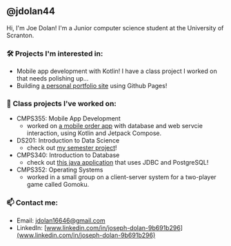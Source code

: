 ## @jdolan44
Hi, I'm Joe Dolan! I'm a Junior computer science student at the University of Scranton.

### 🛠️ Projects I'm interested in:
- Mobile app development with Kotlin! I have a class project I worked on that needs polishing up...
- Building [a personal portfolio site](https://jdolan44.github.io) using Github Pages!

### 📝 Class projects I've worked on:
- CMPS355: Mobile App Development
  - worked on [a mobile order app](https://github.com/jdolan44/Lunchilicious) with database and web servcie interaction, using Kotlin and Jetpack Compose.
- DS201: Introduction to Data Science
  - check out [my semester project](https://github.com/jdolan44/congress_data_package/tree/main)!
- CMPS340: Introduction to Database
  - check out [this java application](https://github.com/jdolan44/myretails) that uses JDBC and PostgreSQL!
- CMPS352: Operating Systems
  - worked in a small group on a client-server system for a two-player game called Gomoku.

### 📫 Contact me:
 - Email: [jdolan16646@gmail.com](mailto:jdolan16646@gmail.com)
 - LinkedIn: [www.linkedin.com/in/joseph-dolan-9b691b296](www.linkedin.com/in/joseph-dolan-9b691b296)
<!---
- 👀 I’m interested in ...
- 🌱 I’m currently learning ...
- 💞️ I’m looking to collaborate on ...
- 📫 How to reach me ...
jdolan44/jdolan44 is a ✨ special ✨ repository because its `README.md` (this file) appears on your GitHub profile.
You can click the Preview link to take a look at your changes.
--->
